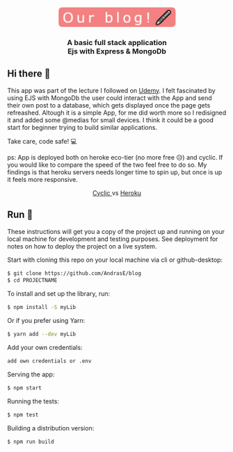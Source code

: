 <br>
<p align="center">
  <a href="https://andras-blog.cyclic.app/" target="_blank" rel="noopener noreferrer">
  <img src="https://github.com/AndrasE/raw-readme/blob/main/blog-readme-img.png?raw=true">
  </a>
</p>
<h3 align="center">
  A basic full stack application 
  <br>
  Ejs with Express & MongoDb 
</h3>

## Hi there 👋

This app was part of the lecture I followed on <a href="https://www.udemy.com/course/the-complete-web-development-bootcamp" target="_blank" rel="noopener noreferrer">Udemy</a>. I felt fascinated by using EJS with MongoDb the user could interact with the App and send their own post to a database, which gets displayed once the page gets refreashed. Altough it is a simple App, for me did worth more so I redisigned it and added some @medias for small devices. I think it could be a good start for beginner trying to build similar applications. 

Take care, code safe! 💻

ps: App is deployed both on heroke eco-tier (no more free 😥) and cyclic. If you would like to compare the speed of the two feel free to do so. My findings is that heroku servers needs longer time to spin up, but once is up it feels more responsive. <br>
<p align="center">
<a href="https://andras-blog.cyclic.app/" target="_blank" rel="noopener noreferrer"> Cyclic </a>   vs   <a href="https://andras-blog.herokuapp.com" target="_blank" rel="noopener noreferrer"> Heroku </a>
</p>

## Run 🚀
These instructions will get you a copy of the project up and running on your local machine for development and testing purposes. See deployment for notes on how to deploy the project on a live system.

Start with cloning this repo on your local machine via cli or github-desktop:

```sh
$ git clone https://github.com/AndrasE/blog
$ cd PROJECTNAME
```
To install and set up the library, run:
```sh
$ npm install -S myLib
```

Or if you prefer using Yarn:
```sh
$ yarn add --dev myLib
```

Add your own credentials:
```sh
add own credentials or .env
```
Serving the app:
```sh
$ npm start
```
Running the tests:
```sh
$ npm test
```
Building a distribution version:
```sh
$ npm run build
```
